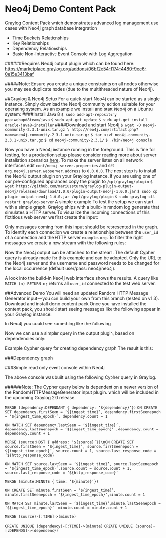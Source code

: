 # Neo4j Demo Content Pack

Graylog Content Pack which demonstrates advanced log management use cases with Neo4j graph database integration
- Time Buckets Relationships
- Key Relationships
- Dependency Relationships
- Basic Non-Interactive Event Console with Log Aggregation

######Requires Neo4j output plugin which can be found here: https://marketplace.graylog.org/addons/06bf2e54-1174-4480-9ec6-0e15e3413baf

#####Note: Ensure you create a unique constraints on all nodes otherwise you may see duplicate nodes (due to the multithreaded nature of Neo4j).

##Graylog & Neo4j Setup
For a quick-start Neo4j can be started as a single instance. Simply download the Neo4j community edition suitable for your operating system. As an example we install and start Neo4j on a Ubuntu system:
####Install Java 8
`$ sudo add-apt-repository ppa:webupd8team/java`
`$ sudo apt-get update`
`$ sudo apt-get install oracle-java8-installer`
####Download and start Neo4j
`$ wget -O neo4j-community-2.3.1-unix.tar.gz \ http://neo4j.com/artifact.php?name=neo4j-community-2.3.1-unix.tar.gz`
`$ tar xzvf neo4j-community-2.3.1-unix.tar.gz`
`$ cd neo4j-community-2.3.1/`
`$ ./bin/neo4j console`

Now you have a Neo4j instance running in the foreground. This is fine for testing, for a production setup please consider reading more about server installation scenarios [here](http://neo4j.com/docs/stable/server-installation.html). To make the server listen on all
network interfaces edit `conf/neo4j-server.properties` and set `org.neo4j.server.webserver.address` to `0.0.0.0`.
The next step is to install the Neo4J output plugin on your Graylog instance. If you are using one of our pre-configured appliances copy the plugin to `/opt/graylog/plugin`
`$ wget https://github.com/mariussturm/graylog-plugin-output-neo4j/releases/download/1.0.0/plugin-output-neo4j-1.0.0.jar`
`$ sudo cp plugin-output-neo4j-1.0.0.jar /opt/graylog/plugin`
`$ sudo graylog-ctl restart graylog-server`
A simple example
To test the setup we can start with a simple graph. Graylog ships with a build-in random log generate that simulates a HTTP server.
To visualize the incoming connections of this fictitious web server we first create the input:

Only messages coming from this input should be represented in the graph. To identify each connection we create a relationships between the `user_id` of a connection and the HTTP server `example.org`. To filter the right messages we create a new stream with the following rules:

Now the Neo4j output can be attached to the stream. The default Cypher query is already made for this example and can be adopted.
Only the URL to the Neo4j server and the username and password needs to be changed for the local occurrence (default user/pass: neo4j/neo4j).

A look into the build-in Neo4j web interface shows the results. A query like `MATCH (n) RETURN n;` returns all `user_id` connected to the test web server.

##Advanced Demo 
You will need an updated Random HTTP Message Generator input — you can build your own from this branch (tested on v1.3). 
Download and install demo content pack
Once you have installed the content pack, you should start seeing messages like the following appear in your Graylog instance:

In Neo4j you could see something like the following: 

Now we can use a simpler query in the output plugin, based on dependencies only:

Example Cypher query for creating dependency graph
The result is this: 

###Dependency graph


###Simple read only event console within Neo4j


The above console was built using the following Cypher query in Graylog.

######Note: The Cypher query below is dependent on a newer version of the RandomHTTPMessageGenerator input plugin. which will be included in the upcoming Graylog 2.0 release. 

`MERGE (dependency:DEPENDANT { dependency: ‘${dependency}’})`
`ON CREATE SET dependency.firstSeen = ‘${ingest_time}’, dependency.firstSeenepoch = ‘${ingest_time_epoch}’, dependency.count = 1`

`ON MATCH SET dependency.lastSeen = ‘${ingest_time}’, dependency.lastSeenepoch = ‘${ingest_time_epoch}’ ,dependency.count = dependency.count + 1`

`MERGE (source:HOST { address: ‘${source}’})\nON CREATE SET source.firstSeen = ‘${ingest_time}’, source.firstSeenepoch = ${ingest_time_epoch}’, source.count = 1, source.last_response_code = ‘${http_response_code}’`

`ON MATCH SET source.lastSeen = ‘${ingest_time}’, source.lastSeenepoch = ‘${ingest_time_epoch}’,source.count = source.count + 1, source.last_response_code = ‘${http_response_code}’`

`MERGE (minute:MINUTE { time: ‘${minute}’})`

`ON CREATE SET minute.firstSeen = ‘${ingest_time}’, minute.firstSeenepoch = ‘${ingest_time_epoch}’,minute.count = 1`

`ON MATCH SET minute.lastSeen = ‘${ingest_time}’,minute.lastSeenepoch = ‘${ingest_time_epoch}’, minute.count = minute.count + 1`

`MERGE (source)-[:TIME]->(minute)`

`CREATE UNIQUE (dependency)-[:TIME]->(minute)`
`CREATE UNIQUE (source)-[:DEPENDS]->(dependency)`


